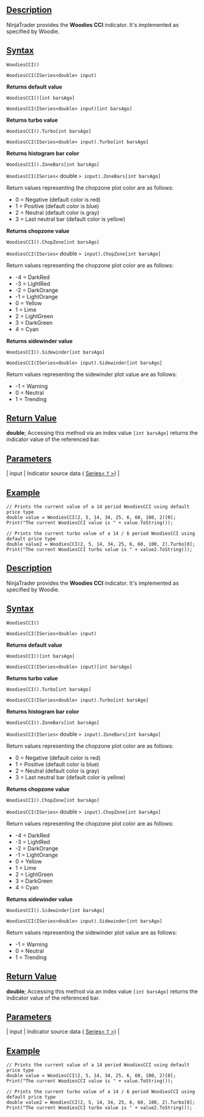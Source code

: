 ## [Description](https://developer.ninjatrader.com/docs/desktop/woodies_cci\#description)

NinjaTrader provides the **Woodies CCI** indicator. It's implemented as specified by Woodie.

## [Syntax](https://developer.ninjatrader.com/docs/desktop/woodies_cci\#syntax)

`WoodiesCCI()`

`WoodiesCCI(ISeries<double> input)`

**Returns default value**

`WoodiesCCI()[int barsAgo]`

`WoodiesCCI(ISeries<double> input)[int barsAgo]`

**Returns turbo value**

`WoodiesCCI().Turbo[int barsAgo]`

`WoodiesCCI(ISeries<double> input).Turbo[int barsAgo]`

**Returns histogram bar color**

`WoodiesCCI().ZoneBars[int barsAgo]`

`WoodiesCCI(ISeries<` double `> input).ZoneBars[int barsAgo]`

Return values representing the chopzone plot color are as follows:

- 0 = Negative (default color is red)
- 1 = Positive (default color is blue)
- 2 = Neutral (default color is gray)
- 3 = Last neutral bar (default color is yellow)

**Returns chopzone value**

`WoodiesCCI().ChopZone[int barsAgo]`

`WoodiesCCI(ISeries<` double `> input).ChopZone[int barsAgo]`

Return values representing the chopzone plot color are as follows:

- -4 = DarkRed
- -3 = LightRed
- -2 = DarkOrange
- -1 = LightOrange
- 0 = Yellow
- 1 = Lime
- 2 = LightGreen
- 3 = DarkGreen
- 4 = Cyan

**Returns sidewinder value**

`WoodiesCCI().Sidewinder[int barsAgo]`

`WoodiesCCI(ISeries<double> input).Sidewinder[int barsAgo]`

Return values representing the sidewinder plot value are as follows:

- -1 = Warning
- 0 = Neutral
- 1 = Trending

## [Return Value](https://developer.ninjatrader.com/docs/desktop/woodies_cci\#return-value)

**double**; Accessing this method via an index value `[int barsAgo]` returns the indicator value of the referenced bar.

## [Parameters](https://developer.ninjatrader.com/docs/desktop/woodies_cci\#parameters)

| input | Indicator source data ( [Series< `T` >](https://developer.ninjatrader.com/docs/desktop/seriest)) |

## [Example](https://developer.ninjatrader.com/docs/desktop/woodies_cci\#example)

```jsx-150469391 csharp
// Prints the current value of a 14 period WoodiesCCI using default price type
double value = WoodiesCCI(2, 5, 14, 34, 25, 6, 60, 100, 2)[0];
Print("The current WoodiesCCI value is " + value.ToString());

// Prints the current turbo value of a 14 / 6 period WoodiesCCI using default price type
double value2 = WoodiesCCI(2, 5, 14, 34, 25, 6, 60, 100, 2).Turbo[0];
Print("The current WoodiesCCI turbo value is " + value2.ToString());

```

## [Description](https://developer.ninjatrader.com/docs/desktop/woodies_cci\#description)

NinjaTrader provides the **Woodies CCI** indicator. It's implemented as specified by Woodie.

## [Syntax](https://developer.ninjatrader.com/docs/desktop/woodies_cci\#syntax)

`WoodiesCCI()`

`WoodiesCCI(ISeries<double> input)`

**Returns default value**

`WoodiesCCI()[int barsAgo]`

`WoodiesCCI(ISeries<double> input)[int barsAgo]`

**Returns turbo value**

`WoodiesCCI().Turbo[int barsAgo]`

`WoodiesCCI(ISeries<double> input).Turbo[int barsAgo]`

**Returns histogram bar color**

`WoodiesCCI().ZoneBars[int barsAgo]`

`WoodiesCCI(ISeries<` double `> input).ZoneBars[int barsAgo]`

Return values representing the chopzone plot color are as follows:

- 0 = Negative (default color is red)
- 1 = Positive (default color is blue)
- 2 = Neutral (default color is gray)
- 3 = Last neutral bar (default color is yellow)

**Returns chopzone value**

`WoodiesCCI().ChopZone[int barsAgo]`

`WoodiesCCI(ISeries<` double `> input).ChopZone[int barsAgo]`

Return values representing the chopzone plot color are as follows:

- -4 = DarkRed
- -3 = LightRed
- -2 = DarkOrange
- -1 = LightOrange
- 0 = Yellow
- 1 = Lime
- 2 = LightGreen
- 3 = DarkGreen
- 4 = Cyan

**Returns sidewinder value**

`WoodiesCCI().Sidewinder[int barsAgo]`

`WoodiesCCI(ISeries<double> input).Sidewinder[int barsAgo]`

Return values representing the sidewinder plot value are as follows:

- -1 = Warning
- 0 = Neutral
- 1 = Trending

## [Return Value](https://developer.ninjatrader.com/docs/desktop/woodies_cci\#return-value)

**double**; Accessing this method via an index value `[int barsAgo]` returns the indicator value of the referenced bar.

## [Parameters](https://developer.ninjatrader.com/docs/desktop/woodies_cci\#parameters)

| input | Indicator source data ( [Series< `T` >](https://developer.ninjatrader.com/docs/desktop/seriest)) |

## [Example](https://developer.ninjatrader.com/docs/desktop/woodies_cci\#example)

```jsx-150469391 csharp
// Prints the current value of a 14 period WoodiesCCI using default price type
double value = WoodiesCCI(2, 5, 14, 34, 25, 6, 60, 100, 2)[0];
Print("The current WoodiesCCI value is " + value.ToString());

// Prints the current turbo value of a 14 / 6 period WoodiesCCI using default price type
double value2 = WoodiesCCI(2, 5, 14, 34, 25, 6, 60, 100, 2).Turbo[0];
Print("The current WoodiesCCI turbo value is " + value2.ToString());

```
